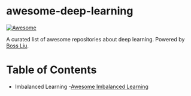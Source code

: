 # awesome-deep-learning

[![Awesome](https://awesome.re/badge-flat.svg)](http://home.ustc.edu.cn/~lcb592/)

A curated list of awesome repositories about deep learning. Powered by [Boss Liu](https://liuboss1992.github.io/).

# Table of Contents

- Imbalanced Learning
    -[Awesome Imbalanced Learning](https://github.com/ZhiningLiu1998/awesome-imbalanced-learning)